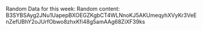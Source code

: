 Random Data for this week: Random content: B3SYBSAyg2JNu1UapepBXOEGZKgbCT4WLNnoKJ5AKUmeqyhXVyKr3VeEnZefUBhY2oJUrfObwo8zhxKfi48g5amAAg68ZiXF39ks
